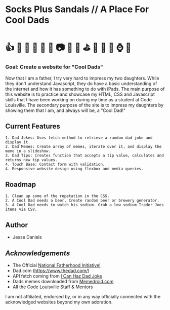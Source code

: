 # **Socks Plus Sandals // A Place For Cool Dads**  
# :thumbsup: :hammer: :necktie: :walking: :beers: :doughnut: :camera: :briefcase: :wrench: :golf: :punch: :older_man: :dog: :watch: :hamburger:

### Goal: Create a website for "Cool Dads"

Now that I am a father, I try very hard to impress my two daughters. While they don't understand Javascript, they do have a basic understanding of the internet and how it has something to do with iPads. The main purpose of this website is to practice and showcase my HTML, CSS and Javascript skills that I have been working on during my time as a student at Code Louisville. The secondary purpose of the site is to impress my daughters by showing them that I am, and always will be, a "Cool Dad!"   

## Current Features 
    1. Dad Jokes: Uses fetch method to retrieve a random dad joke and display it.
    2. Dad Memes: Create array of memes, iterate over it, and display the meme in a slideshow. 
    3. Dad Tips: Creates function that accepts a tip value, calculates and returns new tip values. 
    4. Touch Base: Contact form with validation.
    4. Responsive website design using flexbox and media queries.

## Roadmap
    1. Clean up some of the repetation in the CSS. 
    2. A Cool Dad needs a beer. Create random beer or brewery generator.
    3. A Cool Dad needs to watch his sodium. Grab a low sodium Trader Joes items via CSV.

## Author

* Jesse Daniels  

## *Acknowledgements*
* The Official [National Fatherhood Initiative!](https://www.fatherhood.org/)
* Dad.com (https://www.thedad.com/)
* API fetch coming from [I Can Haz Dad Joke](https://icanhazdadjoke.com/)
* Dads memes downloaded from [Memedroid.com](https://www.memedroid.com/memes/tag/dad)
* All the Code Louisville Staff & Mentors

I am not affiliated, endorsed by, or in any way officially connected with the acknowledged websites beyond my own adoration.